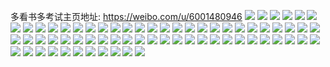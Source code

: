 多看书多考试主页地址: https://weibo.com/u/6001480946 
![](https://wx4.sinaimg.cn/mw2000/006y9BlMly1h9jlt4wzzyj30u0140wlk.jpg) 
![](https://wx4.sinaimg.cn/mw2000/006y9BlMly1h9jlt5bxkoj30u0140ai9.jpg) 
![](https://wx4.sinaimg.cn/mw2000/006y9BlMly1h9jlt5m4c5j30u0140dmz.jpg) 
![](https://wx4.sinaimg.cn/mw2000/006y9BlMly1h9jlt5zm18j30u01407ca.jpg) 
![](https://wx4.sinaimg.cn/mw2000/006y9BlMly1h9jlt6er64j30u0140q9v.jpg) 
![](https://wx4.sinaimg.cn/mw2000/006y9BlMly1h9jlt6pcyqj30u0140q9s.jpg) 
![](https://wx4.sinaimg.cn/mw2000/006y9BlMly1h8g3cbnbxwj30u0140gpx.jpg) 
![](https://wx4.sinaimg.cn/mw2000/006y9BlMly1h8g3cc3sa5j30u014042q.jpg) 
![](https://wx4.sinaimg.cn/mw2000/006y9BlMly1h8g3ccj7a1j30u013zaey.jpg) 
![](https://wx4.sinaimg.cn/mw2000/006y9BlMly1h8g3ccts0ij30u0142784.jpg) 
![](https://wx4.sinaimg.cn/mw2000/006y9BlMly1h8g3cd6qm1j30u0142gqd.jpg) 
![](https://wx4.sinaimg.cn/mw2000/006y9BlMly1h8g3cdkze6j30u0140q6l.jpg) 
![](https://wx4.sinaimg.cn/mw2000/006y9BlMly1h8657nyrjxj30u014078s.jpg) 
![](https://wx4.sinaimg.cn/mw2000/006y9BlMly1h8657of47jj30u01400xi.jpg) 
![](https://wx4.sinaimg.cn/mw2000/006y9BlMly1h8657pcshdj30u0140gqe.jpg) 
![](https://wx4.sinaimg.cn/mw2000/006y9BlMly1h8657ppwmpj30u00k8jtf.jpg) 
![](https://wx4.sinaimg.cn/mw2000/006y9BlMly1h83mkdijz5j30u0140q6o.jpg) 
![](https://wx4.sinaimg.cn/mw2000/006y9BlMly1h83mke0hskj30u0140adx.jpg) 
![](https://wx4.sinaimg.cn/mw2000/006y9BlMly1h83mkenbvej30u0140tdn.jpg) 
![](https://wx4.sinaimg.cn/mw2000/006y9BlMly1h83mkf9c55j30u0140jxu.jpg) 
![](https://wx4.sinaimg.cn/mw2000/006y9BlMly1h83mkflyorj30u0140tde.jpg) 
![](https://wx4.sinaimg.cn/mw2000/006y9BlMly1h83mkfz82wj30u01400wc.jpg) 
![](https://wx4.sinaimg.cn/mw2000/006y9BlMly1h83mkgd8vaj30u01400xk.jpg) 
![](https://wx4.sinaimg.cn/mw2000/006y9BlMly1h83mkgspygj30u0140n2b.jpg) 
![](https://wx4.sinaimg.cn/mw2000/006y9BlMly1h83mkhbp9ij30u01400wc.jpg) 
![](https://wx4.sinaimg.cn/mw2000/006y9BlMly1h83mkhnebcj30u0140djn.jpg) 
![](https://wx4.sinaimg.cn/mw2000/006y9BlMly1h83mki1b7ej30u013ydjt.jpg) 
![](https://wx4.sinaimg.cn/mw2000/006y9BlMly1h83mkiib4wj30tc0qoq56.jpg) 
![](https://wx4.sinaimg.cn/mw2000/006y9BlMly1h83mkiqpkjj30u0140dl3.jpg) 
![](https://wx4.sinaimg.cn/mw2000/006y9BlMly1h83mkj63xmj30u0140afv.jpg) 
![](https://wx4.sinaimg.cn/mw2000/006y9BlMly1h83mkjkbosj30u013ygpf.jpg) 
![](https://wx4.sinaimg.cn/mw2000/006y9BlMly1h83mkjzf7fj30u013yjx4.jpg) 
![](https://wx4.sinaimg.cn/mw2000/006y9BlMly1h83mkkcdlxj30u013y102.jpg) 
![](https://wx4.sinaimg.cn/mw2000/006y9BlMly1h83mkkm456j30u0140jxu.jpg) 
![](https://wx4.sinaimg.cn/mw2000/006y9BlMly1h839xu6zqij30u0140afv.jpg) 
![](https://wx4.sinaimg.cn/mw2000/006y9BlMly1h839xum583j30u0140dl3.jpg) 
![](https://wx4.sinaimg.cn/mw2000/006y9BlMly1h839xv3ajwj30u013ygpf.jpg) 
![](https://wx4.sinaimg.cn/mw2000/006y9BlMly1h839xvmzyzj30u01400vh.jpg) 
![](https://wx4.sinaimg.cn/mw2000/006y9BlMly1h82m3xctr5j30u0140tfa.jpg) 
![](https://wx4.sinaimg.cn/mw2000/006y9BlMly1h82m3xuqdnj30u0140n4i.jpg) 
![](https://wx4.sinaimg.cn/mw2000/006y9BlMly1h82m3y8muzj31400u0tf7.jpg) 
![](https://wx4.sinaimg.cn/mw2000/006y9BlMly1h82m3ynotvj31400u0gsa.jpg) 
![](https://wx4.sinaimg.cn/mw2000/006y9BlMly1h82m3z1dadj30u01407as.jpg) 
![](https://wx4.sinaimg.cn/mw2000/006y9BlMly1h82m3zhl4ij30u01400xg.jpg) 
![](https://wx4.sinaimg.cn/mw2000/006y9BlMly1h82m40gqqfj30u0140gtk.jpg) 
![](https://wx4.sinaimg.cn/mw2000/006y9BlMly1h82m4178ojj30u0140n3h.jpg) 
![](https://wx4.sinaimg.cn/mw2000/006y9BlMly1h82m3wl6qej30u013y7b1.jpg) 
![](https://wx4.sinaimg.cn/mw2000/006y9BlMly1h7fg3zd62kj313y0u00uv.jpg) 
![](https://wx4.sinaimg.cn/mw2000/006y9BlMly1h7fg3zxzpwj313y0u0myv.jpg) 
![](https://wx4.sinaimg.cn/mw2000/006y9BlMly1h0rzq8i8o2j30j60y3tas.jpg) 
![](https://wx4.sinaimg.cn/mw2000/006y9BlMly1gy1juycw8xj30u013zahh.jpg) 
![](https://wx4.sinaimg.cn/mw2000/006y9BlMly1gwqclto6v2j313y0u0q8k.jpg) 
![](https://wx4.sinaimg.cn/mw2000/006y9BlMly1gq10910jvyj30qo1bf76x.jpg) 
![](https://wx4.sinaimg.cn/mw2000/006y9BlMly1gq1091g7vvj30qo1lqjtq.jpg) 
![](https://wx4.sinaimg.cn/mw2000/006y9BlMly1gq1092bs49j30qo1lqtaw.jpg) 
![](https://wx4.sinaimg.cn/mw2000/006y9BlMly1gq1092ovf7j30qo1lo760.jpg) 
![](https://wx4.sinaimg.cn/mw2000/006y9BlMly1gq10937snwj30qo1lpgsb.jpg) 
![](https://wx4.sinaimg.cn/mw2000/006y9BlMly1gq1093ogptj30qo1loabu.jpg) 
![](https://wx4.sinaimg.cn/mw2000/006y9BlMly1gq10944v2cj30qo1lodhl.jpg) 
![](https://wx4.sinaimg.cn/mw2000/006y9BlMly1gq1094kpqej30qo1lp77q.jpg) 
![](https://wx4.sinaimg.cn/mw2000/006y9BlMly1gq10950kizj30qo1lqjtq.jpg) 
![](https://wx4.sinaimg.cn/mw2000/006y9BlMly1gpymtewcz4j30qo19bwyy.jpg) 
![](https://wx4.sinaimg.cn/mw2000/006y9BlMly1gpxj1lza0zj30u011v40c.jpg) 
![](https://wx4.sinaimg.cn/mw2000/006y9BlMly1gn2negj8dlj30qo110dy9.jpg) 
![](https://wx4.sinaimg.cn/mw2000/006y9BlMly1gn2nehir6xj30qo1697lr.jpg) 
![](https://wx4.sinaimg.cn/mw2000/006y9BlMly1gn2nehv8mcj30u01t0780.jpg) 
![](https://wx4.sinaimg.cn/mw2000/006y9BlMly1gn1gfv2ggej30qo176h4s.jpg) 
